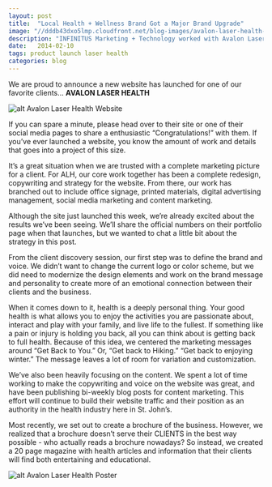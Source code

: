 ```yaml
---
layout: post
title:  "Local Health + Wellness Brand Got a Major Brand Upgrade"
image: "//dddb43dxo5lmp.cloudfront.net/blog-images/avalon-laser-health-lead.jpg"
description: "INFINITUS Marketing + Technology worked with Avalon Laser Health in St. John’s, NL to craft a new online brand, website and marketing campaign."
date:   2014-02-10
tags: product launch laser health
categories: blog
---
```



We are proud to announce a new website has launched for one of our favorite clients… **AVALON LASER HEALTH**

![alt Avalon Laser Health Website](//dddb43dxo5lmp.cloudfront.net/blog-images/avalon-laser-health-lead.jpg "Avalon Laser Health Website")

If you can spare a minute, please head over to their site or one of their social media pages to share a enthusiastic “Congratulations!” with them. If you’ve ever launched a website, you know the amount of work and details that goes into a project of this size. 

It’s a great situation when we are trusted with a complete marketing picture for a client. For ALH, our core work together has been a complete redesign, copywriting and strategy for the website. From there, our work has branched out to include office signage, printed materials, digital advertising management, social media marketing and content marketing. 

Although the site just launched this week, we’re already excited about the results we’ve been seeing. We’ll share the official numbers on their portfolio page when that launches, but we wanted to chat a little bit about the strategy in this post. 

From the client discovery session, our first step was to define the brand and voice. We didn’t want to change the current logo or color scheme, but we did need to modernize the design elements and work on the brand message and personality to create more of an emotional connection between their clients and the business.

When it comes down to it, health is a deeply personal thing. Your good health is what allows you to enjoy the activities you are passionate about, interact and play with your family, and live life to the fullest. If something like a pain or injury is holding you back, all you can think about is getting back to full health. Because of this idea, we centered the marketing messages around “Get Back to You.” Or, “Get back to Hiking.” “Get back to enjoying winter.” The message leaves a lot of room for variation and customization. 

We’ve also been heavily focusing on the content. We spent a lot of time working to make the copywriting and voice on the website was great, and have been publishing bi-weekly blog posts for content marketing. This effort will continue to build their website traffic and their position as an authority in the health industry here in St. John’s. 

Most recently, we set out to create a brochure of the business. However, we realized that a brochure doesn’t serve their CLIENTS in the best way possible - who actually reads a brochure nowadays? So instead, we created a 20 page magazine with health articles and information that their clients will find both entertaining and educational.

![alt Avalon Laser Health Poster](//dddb43dxo5lmp.cloudfront.net/blog-images/avalon-laser-health.jpg "Avalon Laser Health Poster")